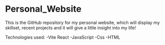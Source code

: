 # Personal_Website


This is the GitHub repository for my personal website, which will display my skillset, recent projects and it will give a little insight into my life!

Technologies used:
-Vite React
-JavaScript
-Css
-HTML


